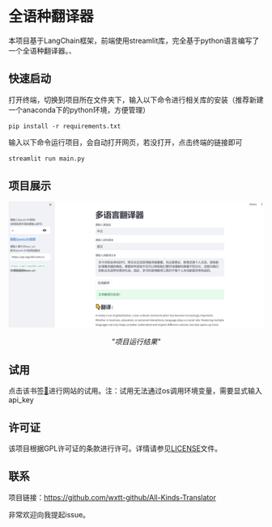 # 全语种翻译器
本项目基于LangChain框架，前端使用streamlit库，完全基于python语言编写了一个全语种翻译器。、

## 快速启动

打开终端，切换到项目所在文件夹下，输入以下命令进行相关库的安装（推荐新建一个anaconda下的python环境，方便管理）

```shell
pip install -r requirements.txt
```

输入以下命令运行项目，会自动打开网页，若没打开，点击终端的链接即可

```python
streamlit run main.py
```

## 项目展示

![project_display](images/project_display.png)

<p align="center">
    <em>"项目运行结果"</em>
</p>

## 试用

点击该书签[🔖](https://all-kinds-translator.streamlit.app/)进行网站的试用。注：试用无法通过os调用环境变量，需要显式输入api_key

## 许可证

该项目根据GPL许可证的条款进行许可。详情请参见[LICENSE](LICENSE)文件。

## 联系

项目链接：https://github.com/wxtt-github/All-Kinds-Translator

非常欢迎向我提起issue。
